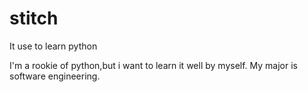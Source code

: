 # stitch
It use to learn python

I'm a rookie of python,but i want to learn it well by myself.
My major is software engineering.
